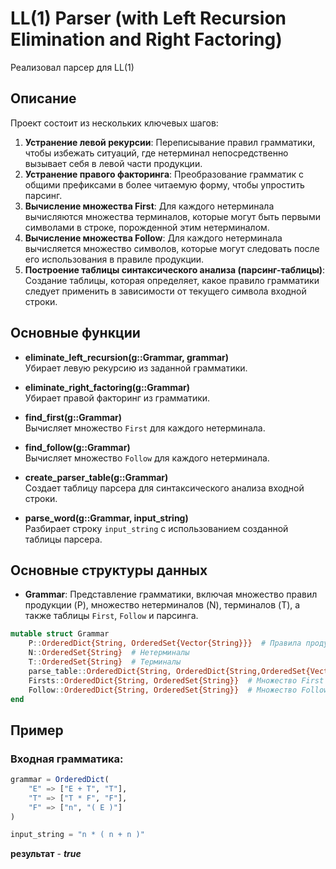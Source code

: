 
# **LL(1) Parser (with Left Recursion Elimination and Right Factoring)**

Реализовал парсер для LL(1)

## **Описание**

Проект состоит из нескольких ключевых шагов:
1. **Устранение левой рекурсии**: Переписывание правил грамматики, чтобы избежать ситуаций, где нетерминал непосредственно вызывает себя в левой части продукции.
2. **Устранение правого факторинга**: Преобразование грамматик с общими префиксами в более читаемую форму, чтобы упростить парсинг.
3. **Вычисление множества First**: Для каждого нетерминала вычисляются множества терминалов, которые могут быть первыми символами в строке, порожденной этим нетерминалом.
4. **Вычисление множества Follow**: Для каждого нетерминала вычисляется множество символов, которые могут следовать после его использования в правиле продукции.
5. **Построение таблицы синтаксического анализа (парсинг-таблицы)**: Создание таблицы, которая определяет, какое правило грамматики следует применить в зависимости от текущего символа входной строки.

## **Основные функции**

- **eliminate_left_recursion(g::Grammar, grammar)**  
  Убирает левую рекурсию из заданной грамматики.

- **eliminate_right_factoring(g::Grammar)**  
  Убирает правой факторинг из грамматики.

- **find_first(g::Grammar)**  
  Вычисляет множество `First` для каждого нетерминала.

- **find_follow(g::Grammar)**  
  Вычисляет множество `Follow` для каждого нетерминала.

- **create_parser_table(g::Grammar)**  
  Создает таблицу парсера для синтаксического анализа входной строки.

- **parse_word(g::Grammar, input_string)**  
  Разбирает строку `input_string` с использованием созданной таблицы парсера.

## **Основные структуры данных**

- **Grammar**: Представление грамматики, включая множество правил продукции (P), множество нетерминалов (N), терминалов (T), а также таблицы `First`, `Follow` и парсинга.

```julia
mutable struct Grammar
    P::OrderedDict{String, OrderedSet{Vector{String}}}  # Правила продукции
    N::OrderedSet{String}  # Нетерминалы
    T::OrderedSet{String}  # Терминалы
    parse_table::OrderedDict{String, OrderedDict{String,OrderedSet{Vector{String}}}}  # Таблица парсинга
    Firsts::OrderedDict{String, OrderedSet{String}}  # Множество First для каждого нетерминала
    Follow::OrderedDict{String, OrderedSet{String}}  # Множество Follow для каждого нетерминала
end
```
## **Пример**

### Входная грамматика:

```julia
grammar = OrderedDict(
    "E" => ["E + T", "T"],
    "T" => ["T * F", "F"],
    "F" => ["n", "( E )"]
)

input_string = "n * ( n + n )"
```
__результат__ - ___true___
 


